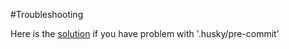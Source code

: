 #Troubleshooting

Here is the [solution](https://typicode.github.io/husky/#/?id=command-not-found) if you have problem with '.husky/pre-commit'

